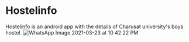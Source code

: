# Hostelinfo
Hostelinfo is an android app with the details of Charusat university's boys hostel.
![WhatsApp Image 2021-03-23 at 10 42 22 PM](https://user-images.githubusercontent.com/69518599/113297607-71a3f200-9318-11eb-9198-5bb0fd7fc830.jpeg)
